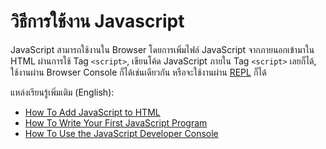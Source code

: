 # วิธีการใช้งาน Javascript

JavaScript สามารถใช้งานใน Browser โดยการเพิ่มไฟล์ JavaScript จากภายนอกเข้ามาใน HTML ผ่านการใช้ Tag `<script>`, เขียนโค้ด JavaScript ภายใน Tag `<script>` เลยก็ได้, ใช้งานผ่าน Browser Console ก็ได้เช่นเดียวกัน หรือจะใช้งานผ่าน [REPL](https://www.digitalocean.com/community/tutorials/how-to-use-the-node-js-repl) ก็ได้

แหล่งเรียนรู้เพิ่มเติม (English):

- [How To Add JavaScript to HTML](https://www.digitalocean.com/community/tutorials/how-to-add-javascript-to-html)
- [How To Write Your First JavaScript Program](https://www.digitalocean.com/community/tutorials/how-to-write-your-first-javascript-program)
- [How To Use the JavaScript Developer Console](https://www.digitalocean.com/community/tutorials/how-to-use-the-javascript-developer-console)
